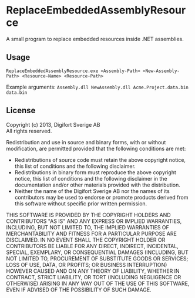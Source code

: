 # ReplaceEmbeddedAssemblyResource

A small program to replace embedded resources inside .NET assemblies.

## Usage

`ReplaceEmbeddedAssemblyResource.exe <Assembly-Path> <New-Assembly-Path> <Resource-Name> <Resource-Path>`

Example arguments: `Assembly.dll NewAssembly.dll Acme.Project.data.bin data.bin`

## License

Copyright (c) 2013, Digifort Sverige AB  
All rights reserved.

Redistribution and use in source and binary forms, with or without modification,
are permitted provided that the following conditions are met:

* Redistributions of source code must retain the above copyright notice, this
  list of conditions and the following disclaimer.
* Redistributions in binary
  form must reproduce the above copyright notice, this list of conditions and the
  following disclaimer in the documentation and/or other materials provided with
  the distribution.
* Neither the name of the Digifort Sverige AB nor the names of
  its contributors may be used to endorse or promote products derived from this
  software without specific prior written permission.

THIS SOFTWARE IS PROVIDED BY THE COPYRIGHT HOLDERS AND CONTRIBUTORS "AS IS" AND
ANY EXPRESS OR IMPLIED WARRANTIES, INCLUDING, BUT NOT LIMITED TO, THE IMPLIED
WARRANTIES OF MERCHANTABILITY AND FITNESS FOR A PARTICULAR PURPOSE ARE
DISCLAIMED. IN NO EVENT SHALL THE COPYRIGHT HOLDER OR CONTRIBUTORS BE LIABLE FOR
ANY DIRECT, INDIRECT, INCIDENTAL, SPECIAL, EXEMPLARY, OR CONSEQUENTIAL DAMAGES
(INCLUDING, BUT NOT LIMITED TO, PROCUREMENT OF SUBSTITUTE GOODS OR SERVICES;
LOSS OF USE, DATA, OR PROFITS; OR BUSINESS INTERRUPTION) HOWEVER CAUSED AND ON
ANY THEORY OF LIABILITY, WHETHER IN CONTRACT, STRICT LIABILITY, OR TORT
(INCLUDING NEGLIGENCE OR OTHERWISE) ARISING IN ANY WAY OUT OF THE USE OF THIS
SOFTWARE, EVEN IF ADVISED OF THE POSSIBILITY OF SUCH DAMAGE.
